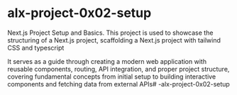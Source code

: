 # alx-project-0x02-setup
Next.js Project Setup and Basics.
This project is used to showcase the structuring of a Next.js project, scaffolding a Next.js project with tailwind CSS and typescript

It serves as a guide through creating a modern web application with reusable components, routing, API integration, and proper project structure, covering fundamental concepts from initial setup to building interactive components and fetching data from external APIs# -alx-project-0x02-setup
